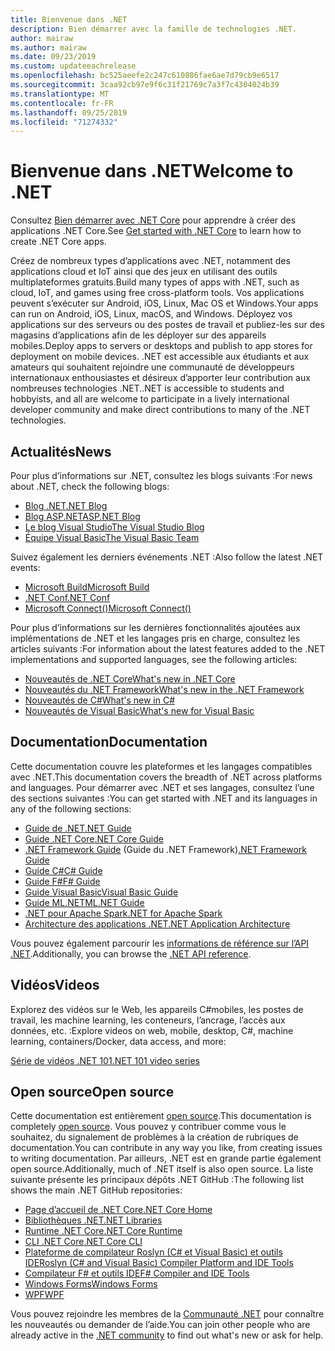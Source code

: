 ```yaml
---
title: Bienvenue dans .NET
description: Bien démarrer avec la famille de technologies .NET.
author: mairaw
ms.author: mairaw
ms.date: 09/23/2019
ms.custom: updateeachrelease
ms.openlocfilehash: bc525aeefe2c247c610886fae6ae7d79cb9e6517
ms.sourcegitcommit: 3caa92cb97e9f6c31f21769c7a3f7c4304024b39
ms.translationtype: MT
ms.contentlocale: fr-FR
ms.lasthandoff: 09/25/2019
ms.locfileid: "71274332"
---
```

# <a name="welcome-to-net"></a><span data-ttu-id="d3340-103">Bienvenue dans .NET</span><span class="sxs-lookup"><span data-stu-id="d3340-103">Welcome to .NET</span></span>

<span data-ttu-id="d3340-104">Consultez [Bien démarrer avec .NET Core](core/get-started.md) pour apprendre à créer des applications .NET Core.</span><span class="sxs-lookup"><span data-stu-id="d3340-104">See [Get started with .NET Core](core/get-started.md) to learn how to create .NET Core apps.</span></span>

<span data-ttu-id="d3340-105">Créez de nombreux types d’applications avec .NET, notamment des applications cloud et IoT ainsi que des jeux en utilisant des outils multiplateformes gratuits.</span><span class="sxs-lookup"><span data-stu-id="d3340-105">Build many types of apps with .NET, such as cloud, IoT, and games using free cross-platform tools.</span></span> <span data-ttu-id="d3340-106">Vos applications peuvent s’exécuter sur Android, iOS, Linux, Mac OS et Windows.</span><span class="sxs-lookup"><span data-stu-id="d3340-106">Your apps can run on Android, iOS, Linux, macOS, and Windows.</span></span> <span data-ttu-id="d3340-107">Déployez vos applications sur des serveurs ou des postes de travail et publiez-les sur des magasins d’applications afin de les déployer sur des appareils mobiles.</span><span class="sxs-lookup"><span data-stu-id="d3340-107">Deploy apps to servers or desktops and publish to app stores for deployment on mobile devices.</span></span> <span data-ttu-id="d3340-108">.NET est accessible aux étudiants et aux amateurs qui souhaitent rejoindre une communauté de développeurs internationaux enthousiastes et désireux d’apporter leur contribution aux nombreuses technologies .NET.</span><span class="sxs-lookup"><span data-stu-id="d3340-108">.NET is accessible to students and hobbyists, and all are welcome to participate in a lively international developer community and make direct contributions to many of the .NET technologies.</span></span>

## <a name="news"></a><span data-ttu-id="d3340-109">Actualités</span><span class="sxs-lookup"><span data-stu-id="d3340-109">News</span></span>

<span data-ttu-id="d3340-110">Pour plus d’informations sur .NET, consultez les blogs suivants :</span><span class="sxs-lookup"><span data-stu-id="d3340-110">For news about .NET, check the following blogs:</span></span>

- [<span data-ttu-id="d3340-111">Blog .NET</span><span class="sxs-lookup"><span data-stu-id="d3340-111">.NET Blog</span></span>](https://devblogs.microsoft.com/dotnet/)
- [<span data-ttu-id="d3340-112">Blog ASP.NET</span><span class="sxs-lookup"><span data-stu-id="d3340-112">ASP.NET Blog</span></span>](https://devblogs.microsoft.com/aspnet/)
- [<span data-ttu-id="d3340-113">Le blog Visual Studio</span><span class="sxs-lookup"><span data-stu-id="d3340-113">The Visual Studio Blog</span></span>](https://devblogs.microsoft.com/visualstudio/)
- [<span data-ttu-id="d3340-114">Équipe Visual Basic</span><span class="sxs-lookup"><span data-stu-id="d3340-114">The Visual Basic Team</span></span>](https://devblogs.microsoft.com/vbteam/)

<span data-ttu-id="d3340-115">Suivez également les derniers événements .NET :</span><span class="sxs-lookup"><span data-stu-id="d3340-115">Also follow the latest .NET events:</span></span>

- [<span data-ttu-id="d3340-116">Microsoft Build</span><span class="sxs-lookup"><span data-stu-id="d3340-116">Microsoft Build</span></span>](https://www.microsoft.com/build)
- [<span data-ttu-id="d3340-117">.NET Conf</span><span class="sxs-lookup"><span data-stu-id="d3340-117">.NET Conf</span></span>](https://www.dotnetconf.net/)
- [<span data-ttu-id="d3340-118">Microsoft Connect()</span><span class="sxs-lookup"><span data-stu-id="d3340-118">Microsoft Connect()</span></span>](https://www.microsoft.com/connectevent)

<span data-ttu-id="d3340-119">Pour plus d’informations sur les dernières fonctionnalités ajoutées aux implémentations de .NET et les langages pris en charge, consultez les articles suivants :</span><span class="sxs-lookup"><span data-stu-id="d3340-119">For information about the latest features added to the .NET implementations and supported languages, see the following articles:</span></span>

- [<span data-ttu-id="d3340-120">Nouveautés de .NET Core</span><span class="sxs-lookup"><span data-stu-id="d3340-120">What's new in .NET Core</span></span>](core/whats-new/index.md)
- [<span data-ttu-id="d3340-121">Nouveautés du .NET Framework</span><span class="sxs-lookup"><span data-stu-id="d3340-121">What's new in the .NET Framework</span></span>](framework/whats-new/index.md)
- [<span data-ttu-id="d3340-122">Nouveautés de C#</span><span class="sxs-lookup"><span data-stu-id="d3340-122">What's new in C#</span></span>](csharp/whats-new/index.md)
- [<span data-ttu-id="d3340-123">Nouveautés de Visual Basic</span><span class="sxs-lookup"><span data-stu-id="d3340-123">What's new for Visual Basic</span></span>](visual-basic/getting-started/whats-new.md)

## <a name="documentation"></a><span data-ttu-id="d3340-124">Documentation</span><span class="sxs-lookup"><span data-stu-id="d3340-124">Documentation</span></span>

<span data-ttu-id="d3340-125">Cette documentation couvre les plateformes et les langages compatibles avec .NET.</span><span class="sxs-lookup"><span data-stu-id="d3340-125">This documentation covers the breadth of .NET across platforms and languages.</span></span> <span data-ttu-id="d3340-126">Pour démarrer avec .NET et ses langages, consultez l’une des sections suivantes :</span><span class="sxs-lookup"><span data-stu-id="d3340-126">You can get started with .NET and its languages in any of the following sections:</span></span>

- [<span data-ttu-id="d3340-127">Guide de .NET</span><span class="sxs-lookup"><span data-stu-id="d3340-127">.NET Guide</span></span>](standard/index.md)
- [<span data-ttu-id="d3340-128">Guide .NET Core</span><span class="sxs-lookup"><span data-stu-id="d3340-128">.NET Core Guide</span></span>](core/index.md)
- <span data-ttu-id="d3340-129">[.NET Framework Guide](framework/index.md) (Guide du .NET Framework)</span><span class="sxs-lookup"><span data-stu-id="d3340-129">[.NET Framework Guide](framework/index.md)</span></span>
- [<span data-ttu-id="d3340-130">Guide C#</span><span class="sxs-lookup"><span data-stu-id="d3340-130">C# Guide</span></span>](csharp/index.md)
- [<span data-ttu-id="d3340-131">Guide F#</span><span class="sxs-lookup"><span data-stu-id="d3340-131">F# Guide</span></span>](fsharp/index.md)
- [<span data-ttu-id="d3340-132">Guide Visual Basic</span><span class="sxs-lookup"><span data-stu-id="d3340-132">Visual Basic Guide</span></span>](visual-basic/index.md)
- [<span data-ttu-id="d3340-133">Guide ML.NET</span><span class="sxs-lookup"><span data-stu-id="d3340-133">ML.NET Guide</span></span>](machine-learning/index.yml)
- [<span data-ttu-id="d3340-134">.NET pour Apache Spark</span><span class="sxs-lookup"><span data-stu-id="d3340-134">.NET for Apache Spark</span></span>](spark/index.yml)
- [<span data-ttu-id="d3340-135">Architecture des applications .NET</span><span class="sxs-lookup"><span data-stu-id="d3340-135">.NET Application Architecture</span></span>](architecture/index.yml)

<span data-ttu-id="d3340-136">Vous pouvez également parcourir les [informations de référence sur l’API .NET](/dotnet/api).</span><span class="sxs-lookup"><span data-stu-id="d3340-136">Additionally, you can browse the [.NET API reference](/dotnet/api).</span></span>

## <a name="videos"></a><span data-ttu-id="d3340-137">Vidéos</span><span class="sxs-lookup"><span data-stu-id="d3340-137">Videos</span></span>

<span data-ttu-id="d3340-138">Explorez des vidéos sur le Web, les appareils C#mobiles, les postes de travail, les machine learning, les conteneurs, l’ancrage, l’accès aux données, etc. :</span><span class="sxs-lookup"><span data-stu-id="d3340-138">Explore videos on web, mobile, desktop, C#, machine learning, containers/Docker, data access, and more:</span></span>

[<span data-ttu-id="d3340-139">Série de vidéos .NET 101</span><span class="sxs-lookup"><span data-stu-id="d3340-139">.NET 101 video series</span></span>](https://dotnet.microsoft.com/learn/videos)

## <a name="open-source"></a><span data-ttu-id="d3340-140">Open source</span><span class="sxs-lookup"><span data-stu-id="d3340-140">Open source</span></span>

<span data-ttu-id="d3340-141">Cette documentation est entièrement [open source](https://github.com/dotnet/docs).</span><span class="sxs-lookup"><span data-stu-id="d3340-141">This documentation is completely [open source](https://github.com/dotnet/docs).</span></span> <span data-ttu-id="d3340-142">Vous pouvez y contribuer comme vous le souhaitez, du signalement de problèmes à la création de rubriques de documentation.</span><span class="sxs-lookup"><span data-stu-id="d3340-142">You can contribute in any way you like, from creating issues to writing documentation.</span></span> <span data-ttu-id="d3340-143">Par ailleurs, .NET est en grande partie également open source.</span><span class="sxs-lookup"><span data-stu-id="d3340-143">Additionally, much of .NET itself is also open source.</span></span> <span data-ttu-id="d3340-144">La liste suivante présente les principaux dépôts .NET GitHub :</span><span class="sxs-lookup"><span data-stu-id="d3340-144">The following list shows the main .NET GitHub repositories:</span></span>

- [<span data-ttu-id="d3340-145">Page d’accueil de .NET Core</span><span class="sxs-lookup"><span data-stu-id="d3340-145">.NET Core Home</span></span>](https://github.com/dotnet/core)
- [<span data-ttu-id="d3340-146">Bibliothèques .NET</span><span class="sxs-lookup"><span data-stu-id="d3340-146">.NET Libraries</span></span>](https://github.com/dotnet/corefx)
- [<span data-ttu-id="d3340-147">Runtime .NET Core</span><span class="sxs-lookup"><span data-stu-id="d3340-147">.NET Core Runtime</span></span>](https://github.com/dotnet/coreclr)
- [<span data-ttu-id="d3340-148">CLI .NET Core</span><span class="sxs-lookup"><span data-stu-id="d3340-148">.NET Core CLI</span></span>](https://github.com/dotnet/cli)
- [<span data-ttu-id="d3340-149">Plateforme de compilateur Roslyn (C# et Visual Basic) et outils IDE</span><span class="sxs-lookup"><span data-stu-id="d3340-149">Roslyn (C# and Visual Basic) Compiler Platform and IDE Tools</span></span>](https://github.com/dotnet/roslyn)
- [<span data-ttu-id="d3340-150">Compilateur F# et outils IDE</span><span class="sxs-lookup"><span data-stu-id="d3340-150">F# Compiler and IDE Tools</span></span>](https://github.com/microsoft/visualfsharp)
- [<span data-ttu-id="d3340-151">Windows Forms</span><span class="sxs-lookup"><span data-stu-id="d3340-151">Windows Forms</span></span>](https://github.com/dotnet/winforms)
- [<span data-ttu-id="d3340-152">WPF</span><span class="sxs-lookup"><span data-stu-id="d3340-152">WPF</span></span>](https://github.com/dotnet/wpf)

<span data-ttu-id="d3340-153">Vous pouvez rejoindre les membres de la [Communauté .NET](https://dotnet.microsoft.com/platform/community) pour connaître les nouveautés ou demander de l’aide.</span><span class="sxs-lookup"><span data-stu-id="d3340-153">You can join other people who are already active in the [.NET community](https://dotnet.microsoft.com/platform/community) to find out what's new or ask for help.</span></span>
